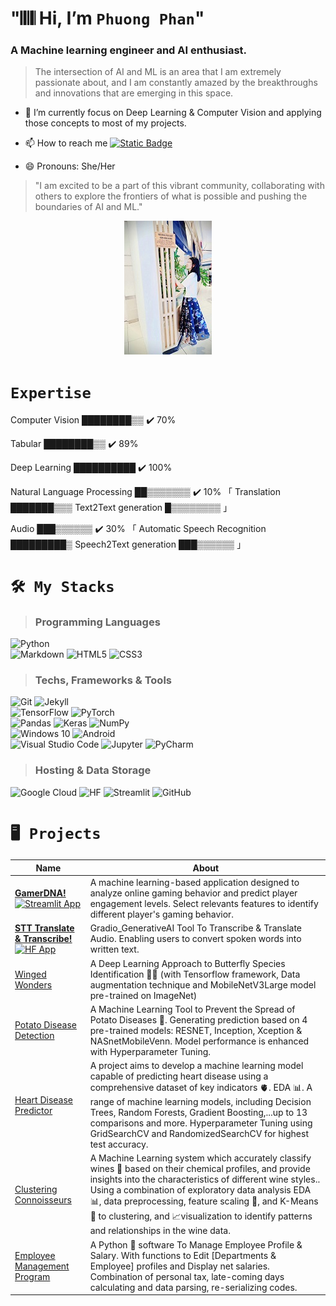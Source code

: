 ### 

**"𝄃𝄃𝄂𝄀𝄁 Hi, I’m `Phuong Phan`"**
=====================================

### A Machine learning engineer and AI enthusiast.
> The intersection of AI and ML is an area that I am extremely passionate about, and I am constantly amazed by the breakthroughs and innovations that are emerging in this space.

- 🌱 I’m currently focus on Deep Learning & Computer Vision and applying those concepts to most of my projects.

- 📫 How to reach me [![Static Badge](https://img.shields.io/badge/website-%23EB4A5F?style=for-the-badge&logoColor=white)](https://phuongfx.github.io/blog)

- 😄 Pronouns: She/Her

> "I am excited to be a part of this vibrant community, collaborating with others to explore the frontiers of what is possible and pushing the boundaries of AI and ML."

<p align='center'>
  <img src="https://raw.githubusercontent.com/PhuongFX/blog/1/assets/img/4.jpg"/>
</p>


<!---
PhuongFX/PhuongFX is a ✨ special ✨ repository because its `README.md` (this file) appears on your GitHub profile.
You can click the Preview link to take a look at your changes.
--->


# `Expertise`

Computer Vision
[████████▒▒](https://github.com/your-username) ✔️  70%

Tabular
[████████▒▒](https://github.com/your-username) ✔️  89%

Deep Learning
[██████████](https://github.com/your-username) ✔️  100%


Natural Language Processing
[██▒▒▒▒▒▒▒](https://github.com/your-username) ✔️  10% 「 Translation [███████▒▒▒](https://github.com/your-username)    Text2Text generation [█▒▒▒▒▒▒▒▒](https://github.com/your-username) 」


Audio 
[███▒▒▒▒▒▒](https://github.com/your-username) ✔️  30% 「 Automatic Speech Recognition [█████████▒](https://github.com/your-username) Speech2Text generation [███▒▒▒▒▒▒](https://github.com/your-username) 」




# `🛠 My Stacks`
> ### Programming Languages
  
<div>
<img alt="Python" src="https://img.shields.io/badge/python%20-%2314354C.svg?&style=for-the-badge&logo=python&logoColor=white"/>
</div>

<div>
<img alt="Markdown" src="https://img.shields.io/badge/markdown-%23000000.svg?&style=for-the-badge&logo=markdown&logoColor=white"/>
<img alt="HTML5" src="https://img.shields.io/badge/html5%20-%23E34F26.svg?&style=for-the-badge&logo=html5&logoColor=white"/>
<img alt="CSS3" src="https://img.shields.io/badge/css3%20-%231572B6.svg?&style=for-the-badge&logo=css3&logoColor=white"/>
</div>


> ### Techs, Frameworks & Tools

<div>
  <img alt="Git" src="https://img.shields.io/badge/git%20-%23F05033.svg?&style=for-the-badge&logo=git&logoColor=white"/>
  <img alt="Jekyll" src="https://img.shields.io/badge/JEKYLL-floralwhite?style=for-the-badge&logo=jekyll&logoColor=%23db5a6b">
</div>


<div>
  <img alt="TensorFlow" src="https://img.shields.io/badge/TensorFlow%20-%23FF6F00.svg?&style=for-the-badge&logo=TensorFlow&logoColor=white" />
  <img alt="PyTorch" src="https://img.shields.io/badge/PyTorch%20-%23EE4C2C.svg?&style=for-the-badge&logo=PyTorch&logoColor=white" />
</div>


<div>
  <img alt="Pandas" src="https://img.shields.io/badge/pandas%20-%23150458.svg?&style=for-the-badge&logo=pandas&logoColor=white" />

  <img alt="Keras" src="https://img.shields.io/badge/Keras%20-%23D00000.svg?&style=for-the-badge&logo=Keras&logoColor=white"/>
   
  <img alt="NumPy" src="https://img.shields.io/badge/numpy%20-%23013243.svg?&style=for-the-badge&logo=numpy&logoColor=white" />
</div>

  <!-- <img alt="MySQL" src="https://img.shields.io/badge/MySQL-00000F?style=for-the-badge&logo=mysql&logoColor=white"/> -->

<div>
  <img alt="Windows 10" src="https://img.shields.io/badge/Windows-0078D6?style=for-the-badge&logo=windows&logoColor=white" />
  <!-- <img alt="Ubuntu" src="https://img.shields.io/badge/Ubuntu-E95420?style=for-the-badge&logo=ubuntu&logoColor=white" /> -->
  <img alt="Android" src="https://img.shields.io/badge/Android-3DDC84?style=for-the-badge&logo=android&logoColor=white" />
</div>


<div>
  <img alt="Visual Studio Code" src="https://img.shields.io/badge/Visual%20Studio%20Code-0078d7.svg?&style=for-the-badge&logo=visual-studio-code&logoColor=white"/> 
  <img alt="Jupyter" src="https://img.shields.io/badge/Jupyter%20-%23F37626.svg?&style=for-the-badge&logo=Jupyter&logoColor=white" />
  <!-- <img alt="Tableau" src="https://img.shields.io/badge/Tableau-E97627?style=for-the-badge&logo=Tableau&logoColor=white"/> -->
  <img alt="PyCharm" src="https://img.shields.io/badge/PyCharm-000000.svg?&style=for-the-badge&logo=PyCharm&logoColor=white"/>
</div>


  <!-- <img alt="Django" src="https://img.shields.io/badge/django%20-%23092E20.svg?&style=for-the-badge&logo=django&logoColor=white"/>

  <img alt="Bootstrap" src="https://img.shields.io/badge/bootstrap%20-%23563D7C.svg?&style=for-the-badge&logo=bootstrap&logoColor=white"/>

  <img alt="R Studio" src="https://img.shields.io/badge/RStudio-75AADB?style=for-the-badge&logo=RStudio&logoColor=white"/>

  <img alt="Flask" src="https://img.shields.io/badge/flask%20-%23000.svg?&style=for-the-badge&logo=flask&logoColor=white"/> -->


> ### Hosting & Data Storage
<div>
  <img alt="Google Cloud" src="https://img.shields.io/badge/Google%20Cloud%20-%234285F4.svg?&style=for-the-badge&logo=google-cloud&logoColor=white"/>
  <img alt="HF" src="https://img.shields.io/badge/hugging%20spaces-%23FF9D00?style=for-the-badge&logo=huggingface&logoColor=%234c5253&color=%23FF9D00">
  <img alt="Streamlit" src="https://img.shields.io/badge/streamlit-brightgreen?style=for-the-badge&logo=streamlit&color=green&cacheSeconds=https%3A%2F%2Fstreamlit.io%2F"/>
  <img alt="GitHub" src="https://img.shields.io/badge/github-%23FF9D00?style=for-the-badge&logo=github&logoColor=white&color=%23181717">

<!--
  <img alt="MySQL" src="https://img.shields.io/badge/mysql-%2300f.svg?&style=for-the-badge&logo=mysql&logoColor=white"/>
  <img alt="SQLite" src ="https://img.shields.io/badge/sqlite-%2307405e.svg?&style=for-the-badge&logo=sqlite&logoColor=white"/> -->
</div>
  

# `🖥️ Projects`

| Name                                                                                                                                                                                                              | About                                                                                                                                                                                                                            |
|---------------------------------------------------------------------------------------------------------------------------------------------------------------------------------------------------------------------|----------------------------------------------------------------------------------------------------------------------------------------------------------------------------------------------------------------------------------|
| [**GamerDNA!**](https://github.com/PhuongFX/Online-Gaming) [![Streamlit App](https://static.streamlit.io/badges/streamlit_badge_black_white.svg)](https://ml-online-gaming-lvpredict.streamlit.app)                                 | A machine learning-based application designed to analyze online gaming behavior and predict player engagement levels. Select relevants features to identify different player's gaming behavior. |
| [ **STT Translate & Transcribe!**](https://github.com/PhuongFX/Audio_Transcribe_Translate) [![HF App](https://huggingface.co/datasets/huggingface/badges/resolve/main/open-in-hf-spaces-xl-dark.svg)](https://huggingface.co/spaces/PhuongPhan/Audio_Transcribe_Translate)                                                                                                                                            | Gradio_GenerativeAI Tool To Transcribe & Translate Audio. Enabling users to convert spoken words into written text.                                                                                                                                                                                  |
| [Winged Wonders](https://github.com/PhuongFX/ButterFlySpace)                                         | A Deep Learning Approach to Butterfly Species Identification 🦋🌿 (with Tensorflow framework, Data augmentation technique and MobileNetV3Large model pre-trained on ImageNet)                                                                       |
| [Potato Disease Detection](https://github.com/PhuongFX/Potato)                                          | A Machine Learning Tool to Prevent the Spread of Potato Diseases 🥔. Generating prediction based on 4 pre-trained models: RESNET, Inception, Xception & NASnetMobileVenn. Model performance is enhanced with Hyperparameter Tuning.                                                                                                                   |
| [Heart Disease Predictor](https://github.com/PhuongFX/HeartR) | A project aims to develop a machine learning model capable of predicting heart disease using a comprehensive dataset of key indicators 🫀. EDA 📊. A range of machine learning models, including Decision Trees, Random Forests, Gradient Boosting,...up to 13 comparisons and more. Hyperparameter Tuning using GridSearchCV and RandomizedSearchCV for highest test accuracy.                                                                                                                   |
| [Clustering Connoisseurs](https://github.com/PhuongFX/Wine)                                          | A Machine Learning system which accurately classify wines 🍷 based on their chemical profiles, and provide insights into the characteristics of different wine styles.. Using a combination of exploratory data analysis EDA 📊, data preprocessing, feature scaling 🔧, and K-Means 🔀 to clustering, and 📈visualization to identify patterns and relationships in the wine data.                                                                                                                   |
| [Employee Management Program](https://github.com/PhuongFX/python3)                                          | A Python 🐍 software To Manage Employee Profile & Salary. With functions to Edit [Departments & Employee] profiles and Display net salaries. Combination of personal tax, late-coming days calculating and data parsing, re-serializing codes.                                                                                                                 |
                                                                                         
                                                          

